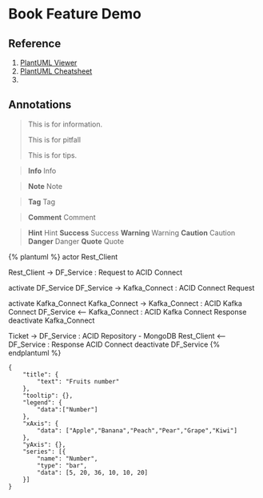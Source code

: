 # Book Feature Demo

## Reference
1. [PlantUML Viewer](https://www.planttext.com/)
2. [PlantUML Cheatsheet](http://ogom.github.io/draw_uml/plantuml/)
3. 




## Annotations
><i class="fa fa-info-circle"></i> This is for information.
>
><i class="fa fa-exclamation-circle" aria-hidden="true"></i> This is for pitfall
>
><i class="fa fa-cog" aria-hidden="true"></i> This is for tips.

> **Info** Info

> **Note** Note

> **Tag** Tag

> **Comment** Comment

> **Hint** Hint
> **Success** Success
> **Warning** Warning
> **Caution** Caution
> **Danger** Danger
> **Quote** Quote

{% plantuml %}
actor Rest_Client

Rest_Client -> DF_Service : Request to ACID Connect

activate DF_Service
DF_Service -> Kafka_Connect : ACID Connect Request

activate Kafka_Connect
Kafka_Connect -> Kafka_Connect : ACID Kafka Connect
DF_Service <-- Kafka_Connect : ACID Kafka Connect Response
deactivate Kafka_Connect

Ticket -> DF_Service : ACID Repository - MongoDB
Rest_Client <-- DF_Service : Response ACID Connect
deactivate DF_Service
{% endplantuml %}

```chart
{
    "title": {
        "text": "Fruits number"
    },
    "tooltip": {},
    "legend": {
        "data":["Number"]
    },
    "xAxis": {
        "data": ["Apple","Banana","Peach","Pear","Grape","Kiwi"]
    },
    "yAxis": {},
    "series": [{
        "name": "Number",
        "type": "bar",
        "data": [5, 20, 36, 10, 10, 20]
    }]
}
```
